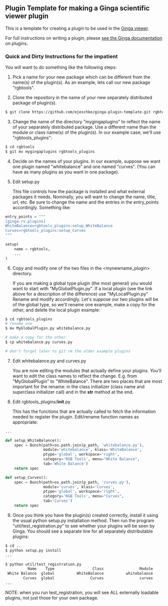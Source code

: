 
## Plugin Template for making a Ginga scientific viewer plugin

This is a template for creating a plugin to be used in the [Ginga
viewer](https://github.com/ejeschke/ginga).

For full instructions on writing a plugin, please [see the Ginga
documentation](http://ginga.readthedocs.io/en/latest/manual/plugins.html)
on plugins.


### Quick and Dirty Instructions for the impatient

You will want to do something like the following steps:

1. Pick a name for your new package which can be different from the name(s)
   of the plugin(s).  As an example, lets call our new package "rgbtools".

2. Clone the repository in the name of your new separately distributed
   package of plugin(s).

```bash
$ git clone https://github.com/ejeschke/ginga-plugin-template.git rgbtools
```

3. Change the name of the directory "mygingaplugins" to reflect the name
   of your separately distributed package. Use a different name than the
   module or class name(s) of the plugin(s).  In our example case, we'll
   use "rgbtools_plugins":

```bash
$ cd rgbtools
$ git mv mygingaplugins rgbtools_plugins
```

4. Decide on the names of your plugins.  In our example, suppose we want
   one plugin named "whitebalance" and one named "curves".  (You can have
   as many plugins as you want in one package).

5. Edit setup.py

   This file controls how the package is installed and what external
   packages it needs.  Nominally, you will want to change the name, title,
   url, etc. Be sure to change the name and the entries in the entry_points
   accordingly.  Something like:

```python
entry_points = """
[ginga.rv.plugins]
WhiteBalance=rgbtools_plugins:setup_WhiteBalance
Curves=rgbtools_plugins:setup_Curves
"""

setup(
    name = rgbtools,
    ...
)
```

6. Copy and modify one of the two files in the <mynewname_plugin> directory.

   If you are making a global type plugin (the most general) you would
   want to start with "MyGlobalPlugin.py".  If a local plugin (see the
   link above for a description of the difference) use "MyLocalPlugin.py"
   Rename and modify accordingly.  Let's suppose our two plugins will be
   of the global type, so we'll rename one example, make a copy for the
   other, and delete the local plugin example:

```bash
$ cd rgbtools_plugins
# rename one
$ mv MyGlobalPlugin.py whitebalance.py

# make a copy for the other
$ cp whitebalance.py curves.py

# don't forget later to git rm the older example plugins
```

7. Edit whitebalance.py and curves.py

   You are now editing the modules that actually define your plugins.
   You'll want to edit the class names to reflect the change.  E.g.
   from "MyGlobalPlugin" to "WhiteBalance".  There are two places that
   are most important for the rename: in the class initializer (class name
   and superclass initializer call) and in the __str__ method at the end.

8. Edit rgbtools_plugins/__init__.py

   This has the functions that are actually called to fetch the information
   needed to register the plugin.  Edit/rename function names as appropriate:

```python
...

def setup_WhiteBalance():
    spec = Bunch(path=os.path.join(p_path, 'whitebalance.py'),
                 module='whitebalance', klass='WhiteBalance',
                 ptype='global', workspace='right',
                 category='RGB Tools', menu="White Balance",
                 tab='White Balance')
    return spec

def setup_Curves():
    spec = Bunch(path=os.path.join(p_path, 'curves.py'),
                 module='curves', klass='Curves',
                 ptype='global', workspace='right',
                 category='RGB Tools', menu="Curves",
                 tab='Curves')
    return spec
```

9. Once you think you have the plugin(s) created correctly, install it using
   the usual python setup.py installation method.  Then run the program
   "util/test_registration.py" to see whether your plugins will be seen by
   Ginga.  You should see a separate line for all separately distributable
   plugins:

```bash
$ cd ..
$ python setup.py install
...

$ python util/test_registration.py
          Name    Type                 Class                Module
 White Balance  global          WhiteBalance          whitebalance
        Curves  global                Curves                curves
...
```

NOTE: when you run test_registration, you will see ALL externally loadable
plugins, not just those for your own package.
